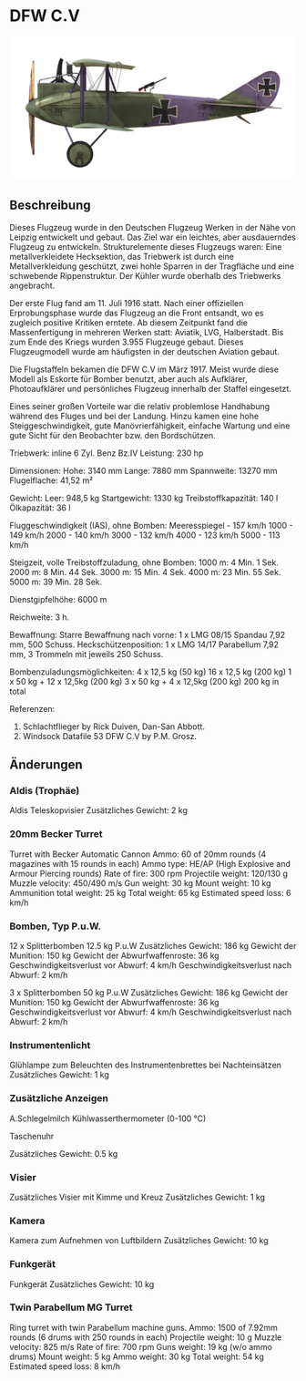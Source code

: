 # DFW C.V

![dfwc5](../images/dfwc5.png)

## Beschreibung

Dieses Flugzeug wurde in den Deutschen Flugzeug Werken in der Nähe von Leipzig entwickelt und gebaut. Das Ziel war ein leichtes, aber ausdauerndes Flugzeug zu entwickeln. Strukturelemente dieses Flugzeugs waren: Eine metallverkleidete Hecksektion, das Triebwerk ist durch eine Metallverkleidung geschützt, zwei hohle Sparren in der Tragfläche und eine schwebende Rippenstruktur. Der Kühler wurde oberhalb des Triebwerks angebracht.

Der erste Flug fand am 11. Juli 1916 statt. Nach einer offiziellen Erprobungsphase wurde das Flugzeug an die Front entsandt, wo es zugleich positive Kritiken erntete. Ab diesem Zeitpunkt fand die Massenfertigung in mehreren Werken statt:  Aviatik,  LVG, Halberstadt. Bis zum Ende des Kriegs wurden 3.955 Flugzeuge gebaut. Dieses Flugzeugmodell wurde am häufigsten in der deutschen Aviation gebaut.

Die Flugstaffeln bekamen die DFW C.V im März 1917. Meist wurde diese Modell als Eskorte für Bomber benutzt, aber auch als Aufklärer, Photoaufklärer und persönliches Flugzeug innerhalb der Staffel eingesetzt.

Eines seiner großen Vorteile war die relativ problemlose Handhabung während des Fluges und bei der Landung. Hinzu kamen eine hohe Steiggeschwindigkeit, gute Manövrierfähigkeit, einfache Wartung und eine gute Sicht für den Beobachter bzw. den Bordschützen.


Triebwerk: inline 6 Zyl. Benz Bz.IV
Leistung: 230 hp

Dimensionen:
Hohe: 3140 mm
Lange: 7880 mm
Spannweite: 13270 mm
Flugelflache: 41,52 m²

Gewicht:
Leer: 948,5 kg
Startgewicht: 1330 kg
Treibstoffkapazität: 140 l
Ölkapazität: 36 l    

Fluggeschwindigkeit (IAS), ohne Bomben:
Meeresspiegel - 157 km/h
1000 - 149 km/h
2000 - 140 km/h
3000 - 132 km/h
4000 - 123 km/h
5000 - 113 km/h

Steigzeit, volle Treibstoffzuladung, ohne Bomben:
1000 m: 4 Min. 1 Sek.  
2000 m: 8 Min. 44 Sek. 
3000 m: 15 Min. 4 Sek. 
4000 m: 23 Min. 55 Sek.
5000 m: 39 Min. 28 Sek.

Dienstgipfelhöhe: 6000 m

Reichweite: 3 h.

Bewaffnung:
Starre Bewaffnung nach vorne: 1 х LMG 08/15 Spandau 7,92 mm, 500 Schuss.
Heckschützenposition: 1 х LMG 14/17 Parabellum 7,92 mm, 3 Trommeln mit jeweils 250 Schuss.

Bombenzuladungsmöglichkeiten:
4 x 12,5 kg (50 kg)
16 x 12,5 kg (200 kg)
1 x 50 kg + 12 x 12,5kg (200 kg)
3 x 50 kg + 4 x 12,5kg (200 kg)
200 kg in total

Referenzen:
1) Schlachtflieger by Rick Duiven, Dan-San Abbott.
2) Windsock Datafile 53 DFW C.V by P.M. Grosz.

## Änderungen

### Aldis (Trophäe)

Aldis Teleskopvisier
Zusätzliches Gewicht: 2 kg

### 20mm Becker Turret

Turret with Becker Automatic Cannon
Ammo: 60 of 20mm rounds (4 magazines with 15 rounds in each)
Ammo type: HE/AP (High Explosive and Armour Piercing rounds)
Rate of fire: 300 rpm
Projectile weight: 120/130 g
Muzzle velocity: 450/490 m/s
Gun weight: 30 kg
Mount weight: 10 kg
Ammunition total weight: 25 kg
Total weight: 65 kg
Estimated speed loss: 6 km/h
### Bomben, Typ P.u.W.

12 x Splitterbomben 12.5 kg P.u.W
Zusätzliches Gewicht: 186 kg
Gewicht der Munition: 150 kg
Gewicht der Abwurfwaffenroste: 36 kg
Geschwindigkeitsverlust vor Abwurf: 4 km/h
Geschwindigkeitsverlust nach Abwurf: 2 km/h

3 x Splitterbomben 50 kg P.u.W
Zusätzliches Gewicht: 186 kg
Gewicht der Munition: 150 kg
Gewicht der Abwurfwaffenroste: 36 kg
Geschwindigkeitsverlust vor Abwurf: 4 km/h
Geschwindigkeitsverlust nach Abwurf: 2 km/h
### Instrumentenlicht

Glühlampe zum Beleuchten des Instrumentenbrettes bei Nachteinsätzen
Zusätzliches Gewicht: 1 kg

### Zusätzliche Anzeigen

A.Schlegelmilch Kühlwasserthermometer (0-100 °C)

Taschenuhr

Zusätzliches Gewicht: 0.5 kg
### Visier

Zusätzliches Visier mit Kimme und Kreuz
Zusätzliches Gewicht: 1 kg

### Kamera

Kamera zum Aufnehmen von Luftbildern
Zusätzliches Gewicht: 10 kg
### Funkgerät

Funkgerät
Zusätzliches Gewicht: 10 kg
### Twin Parabellum MG Turret

Ring turret with twin Parabellum machine guns.
Ammo: 1500 of 7.92mm rounds (6 drums with 250 rounds in each)
Projectile weight: 10 g
Muzzle velocity: 825 m/s
Rate of fire: 700 rpm
Guns weight: 19 kg (w/o ammo drums)
Mount weight: 5 kg
Ammo weight: 30 kg
Total weight: 54 kg
Estimated speed loss: 8 km/h